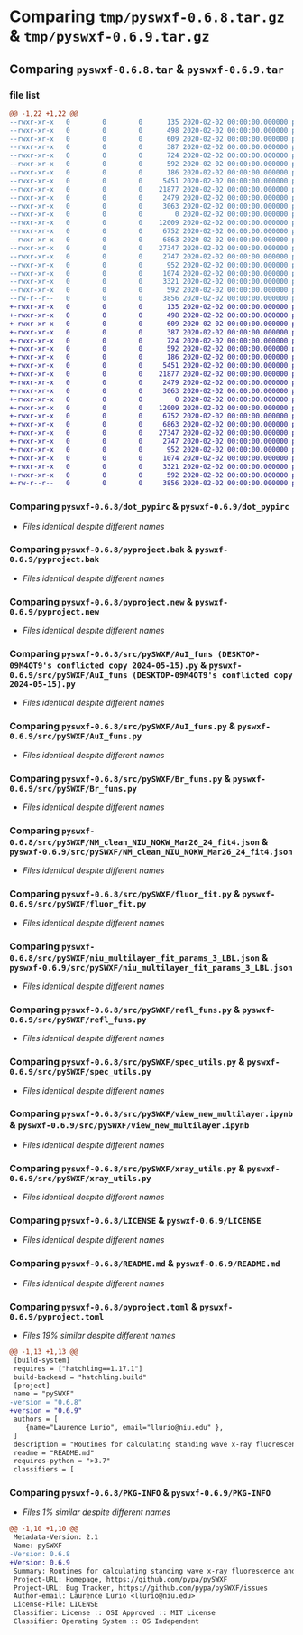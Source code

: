 # Comparing `tmp/pyswxf-0.6.8.tar.gz` & `tmp/pyswxf-0.6.9.tar.gz`

## Comparing `pyswxf-0.6.8.tar` & `pyswxf-0.6.9.tar`

### file list

```diff
@@ -1,22 +1,22 @@
--rwxr-xr-x   0        0        0      135 2020-02-02 00:00:00.000000 pyswxf-0.6.8/PyPI-Recovery-Codes-luriol-2023-10-13T13_43_44.046510.txt
--rwxr-xr-x   0        0        0      498 2020-02-02 00:00:00.000000 pyswxf-0.6.8/cbwe.py
--rwxr-xr-x   0        0        0      609 2020-02-02 00:00:00.000000 pyswxf-0.6.8/dot_pypirc
--rwxr-xr-x   0        0        0      387 2020-02-02 00:00:00.000000 pyswxf-0.6.8/instructions
--rwxr-xr-x   0        0        0      724 2020-02-02 00:00:00.000000 pyswxf-0.6.8/pyproject.bak
--rwxr-xr-x   0        0        0      592 2020-02-02 00:00:00.000000 pyswxf-0.6.8/pyproject.new
--rwxr-xr-x   0        0        0      186 2020-02-02 00:00:00.000000 pyswxf-0.6.8/token
--rwxr-xr-x   0        0        0     5451 2020-02-02 00:00:00.000000 pyswxf-0.6.8/src/pySWXF/AuI_funs (DESKTOP-09M4OT9's conflicted copy 2024-05-15).py
--rwxr-xr-x   0        0        0    21877 2020-02-02 00:00:00.000000 pyswxf-0.6.8/src/pySWXF/AuI_funs.py
--rwxr-xr-x   0        0        0     2479 2020-02-02 00:00:00.000000 pyswxf-0.6.8/src/pySWXF/Br_funs.py
--rwxr-xr-x   0        0        0     3063 2020-02-02 00:00:00.000000 pyswxf-0.6.8/src/pySWXF/NM_clean_NIU_NOKW_Mar26_24_fit4.json
--rwxr-xr-x   0        0        0        0 2020-02-02 00:00:00.000000 pyswxf-0.6.8/src/pySWXF/__init__.py
--rwxr-xr-x   0        0        0    12009 2020-02-02 00:00:00.000000 pyswxf-0.6.8/src/pySWXF/fluor_fit.py
--rwxr-xr-x   0        0        0     6752 2020-02-02 00:00:00.000000 pyswxf-0.6.8/src/pySWXF/niu_multilayer_fit_params_3_LBL.json
--rwxr-xr-x   0        0        0     6863 2020-02-02 00:00:00.000000 pyswxf-0.6.8/src/pySWXF/refl_funs.py
--rwxr-xr-x   0        0        0    27347 2020-02-02 00:00:00.000000 pyswxf-0.6.8/src/pySWXF/spec_utils.py
--rwxr-xr-x   0        0        0     2747 2020-02-02 00:00:00.000000 pyswxf-0.6.8/src/pySWXF/view_new_multilayer.ipynb
--rwxr-xr-x   0        0        0      952 2020-02-02 00:00:00.000000 pyswxf-0.6.8/src/pySWXF/xray_utils.py
--rwxr-xr-x   0        0        0     1074 2020-02-02 00:00:00.000000 pyswxf-0.6.8/LICENSE
--rwxr-xr-x   0        0        0     3321 2020-02-02 00:00:00.000000 pyswxf-0.6.8/README.md
--rwxr-xr-x   0        0        0      592 2020-02-02 00:00:00.000000 pyswxf-0.6.8/pyproject.toml
--rw-r--r--   0        0        0     3856 2020-02-02 00:00:00.000000 pyswxf-0.6.8/PKG-INFO
+-rwxr-xr-x   0        0        0      135 2020-02-02 00:00:00.000000 pyswxf-0.6.9/PyPI-Recovery-Codes-luriol-2023-10-13T13_43_44.046510.txt
+-rwxr-xr-x   0        0        0      498 2020-02-02 00:00:00.000000 pyswxf-0.6.9/cbwe.py
+-rwxr-xr-x   0        0        0      609 2020-02-02 00:00:00.000000 pyswxf-0.6.9/dot_pypirc
+-rwxr-xr-x   0        0        0      387 2020-02-02 00:00:00.000000 pyswxf-0.6.9/instructions
+-rwxr-xr-x   0        0        0      724 2020-02-02 00:00:00.000000 pyswxf-0.6.9/pyproject.bak
+-rwxr-xr-x   0        0        0      592 2020-02-02 00:00:00.000000 pyswxf-0.6.9/pyproject.new
+-rwxr-xr-x   0        0        0      186 2020-02-02 00:00:00.000000 pyswxf-0.6.9/token
+-rwxr-xr-x   0        0        0     5451 2020-02-02 00:00:00.000000 pyswxf-0.6.9/src/pySWXF/AuI_funs (DESKTOP-09M4OT9's conflicted copy 2024-05-15).py
+-rwxr-xr-x   0        0        0    21877 2020-02-02 00:00:00.000000 pyswxf-0.6.9/src/pySWXF/AuI_funs.py
+-rwxr-xr-x   0        0        0     2479 2020-02-02 00:00:00.000000 pyswxf-0.6.9/src/pySWXF/Br_funs.py
+-rwxr-xr-x   0        0        0     3063 2020-02-02 00:00:00.000000 pyswxf-0.6.9/src/pySWXF/NM_clean_NIU_NOKW_Mar26_24_fit4.json
+-rwxr-xr-x   0        0        0        0 2020-02-02 00:00:00.000000 pyswxf-0.6.9/src/pySWXF/__init__.py
+-rwxr-xr-x   0        0        0    12009 2020-02-02 00:00:00.000000 pyswxf-0.6.9/src/pySWXF/fluor_fit.py
+-rwxr-xr-x   0        0        0     6752 2020-02-02 00:00:00.000000 pyswxf-0.6.9/src/pySWXF/niu_multilayer_fit_params_3_LBL.json
+-rwxr-xr-x   0        0        0     6863 2020-02-02 00:00:00.000000 pyswxf-0.6.9/src/pySWXF/refl_funs.py
+-rwxr-xr-x   0        0        0    27347 2020-02-02 00:00:00.000000 pyswxf-0.6.9/src/pySWXF/spec_utils.py
+-rwxr-xr-x   0        0        0     2747 2020-02-02 00:00:00.000000 pyswxf-0.6.9/src/pySWXF/view_new_multilayer.ipynb
+-rwxr-xr-x   0        0        0      952 2020-02-02 00:00:00.000000 pyswxf-0.6.9/src/pySWXF/xray_utils.py
+-rwxr-xr-x   0        0        0     1074 2020-02-02 00:00:00.000000 pyswxf-0.6.9/LICENSE
+-rwxr-xr-x   0        0        0     3321 2020-02-02 00:00:00.000000 pyswxf-0.6.9/README.md
+-rwxr-xr-x   0        0        0      592 2020-02-02 00:00:00.000000 pyswxf-0.6.9/pyproject.toml
+-rw-r--r--   0        0        0     3856 2020-02-02 00:00:00.000000 pyswxf-0.6.9/PKG-INFO
```

### Comparing `pyswxf-0.6.8/dot_pypirc` & `pyswxf-0.6.9/dot_pypirc`

 * *Files identical despite different names*

### Comparing `pyswxf-0.6.8/pyproject.bak` & `pyswxf-0.6.9/pyproject.bak`

 * *Files identical despite different names*

### Comparing `pyswxf-0.6.8/pyproject.new` & `pyswxf-0.6.9/pyproject.new`

 * *Files identical despite different names*

### Comparing `pyswxf-0.6.8/src/pySWXF/AuI_funs (DESKTOP-09M4OT9's conflicted copy 2024-05-15).py` & `pyswxf-0.6.9/src/pySWXF/AuI_funs (DESKTOP-09M4OT9's conflicted copy 2024-05-15).py`

 * *Files identical despite different names*

### Comparing `pyswxf-0.6.8/src/pySWXF/AuI_funs.py` & `pyswxf-0.6.9/src/pySWXF/AuI_funs.py`

 * *Files identical despite different names*

### Comparing `pyswxf-0.6.8/src/pySWXF/Br_funs.py` & `pyswxf-0.6.9/src/pySWXF/Br_funs.py`

 * *Files identical despite different names*

### Comparing `pyswxf-0.6.8/src/pySWXF/NM_clean_NIU_NOKW_Mar26_24_fit4.json` & `pyswxf-0.6.9/src/pySWXF/NM_clean_NIU_NOKW_Mar26_24_fit4.json`

 * *Files identical despite different names*

### Comparing `pyswxf-0.6.8/src/pySWXF/fluor_fit.py` & `pyswxf-0.6.9/src/pySWXF/fluor_fit.py`

 * *Files identical despite different names*

### Comparing `pyswxf-0.6.8/src/pySWXF/niu_multilayer_fit_params_3_LBL.json` & `pyswxf-0.6.9/src/pySWXF/niu_multilayer_fit_params_3_LBL.json`

 * *Files identical despite different names*

### Comparing `pyswxf-0.6.8/src/pySWXF/refl_funs.py` & `pyswxf-0.6.9/src/pySWXF/refl_funs.py`

 * *Files identical despite different names*

### Comparing `pyswxf-0.6.8/src/pySWXF/spec_utils.py` & `pyswxf-0.6.9/src/pySWXF/spec_utils.py`

 * *Files identical despite different names*

### Comparing `pyswxf-0.6.8/src/pySWXF/view_new_multilayer.ipynb` & `pyswxf-0.6.9/src/pySWXF/view_new_multilayer.ipynb`

 * *Files identical despite different names*

### Comparing `pyswxf-0.6.8/src/pySWXF/xray_utils.py` & `pyswxf-0.6.9/src/pySWXF/xray_utils.py`

 * *Files identical despite different names*

### Comparing `pyswxf-0.6.8/LICENSE` & `pyswxf-0.6.9/LICENSE`

 * *Files identical despite different names*

### Comparing `pyswxf-0.6.8/README.md` & `pyswxf-0.6.9/README.md`

 * *Files identical despite different names*

### Comparing `pyswxf-0.6.8/pyproject.toml` & `pyswxf-0.6.9/pyproject.toml`

 * *Files 19% similar despite different names*

```diff
@@ -1,13 +1,13 @@
 [build-system]
 requires = ["hatchling==1.17.1"]
 build-backend = "hatchling.build"
 [project]
 name = "pySWXF"
-version = "0.6.8"
+version = "0.6.9"
 authors = [
 	{name="Laurence Lurio", email="llurio@niu.edu" },
 ]
 description = "Routines for calculating standing wave x-ray fluorescence and x-ray reflectivity"
 readme = "README.md"
 requires-python = ">3.7"
 classifiers = [
```

### Comparing `pyswxf-0.6.8/PKG-INFO` & `pyswxf-0.6.9/PKG-INFO`

 * *Files 1% similar despite different names*

```diff
@@ -1,10 +1,10 @@
 Metadata-Version: 2.1
 Name: pySWXF
-Version: 0.6.8
+Version: 0.6.9
 Summary: Routines for calculating standing wave x-ray fluorescence and x-ray reflectivity
 Project-URL: Homepage, https://github.com/pypa/pySWXF
 Project-URL: Bug Tracker, https://github.com/pypa/pySWXF/issues
 Author-email: Laurence Lurio <llurio@niu.edu>
 License-File: LICENSE
 Classifier: License :: OSI Approved :: MIT License
 Classifier: Operating System :: OS Independent
```

